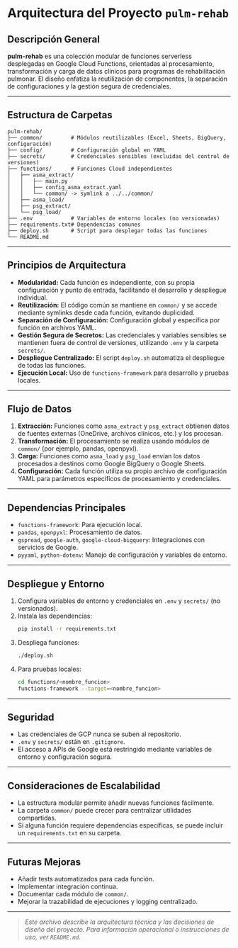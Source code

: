 # Arquitectura del Proyecto `pulm-rehab`

## Descripción General

**pulm-rehab** es una colección modular de funciones serverless desplegadas en Google Cloud Functions, orientadas al procesamiento, transformación y carga de datos clínicos para programas de rehabilitación pulmonar. El diseño enfatiza la reutilización de componentes, la separación de configuraciones y la gestión segura de credenciales.

---

## Estructura de Carpetas

```
pulm-rehab/
├── common/         # Módulos reutilizables (Excel, Sheets, BigQuery, configuración)
├── config/         # Configuración global en YAML
├── secrets/        # Credenciales sensibles (excluidas del control de versiones)
├── functions/      # Funciones Cloud independientes
│   ├── asma_extract/
│   │   ├── main.py
│   │   ├── config_asma_extract.yaml
│   │   └── common/ -> symlink a ../../common/
│   ├── asma_load/
│   ├── psg_extract/
│   └── psg_load/
├── .env            # Variables de entorno locales (no versionadas)
├── requirements.txt# Dependencias comunes
├── deploy.sh       # Script para desplegar todas las funciones
└── README.md
```

---

## Principios de Arquitectura

- **Modularidad:** Cada función es independiente, con su propia configuración y punto de entrada, facilitando el desarrollo y despliegue individual.
- **Reutilización:** El código común se mantiene en `common/` y se accede mediante symlinks desde cada función, evitando duplicidad.
- **Separación de Configuración:** Configuración global y específica por función en archivos YAML.
- **Gestión Segura de Secretos:** Las credenciales y variables sensibles se mantienen fuera de control de versiones, utilizando `.env` y la carpeta `secrets/`.
- **Despliegue Centralizado:** El script `deploy.sh` automatiza el despliegue de todas las funciones.
- **Ejecución Local:** Uso de `functions-framework` para desarrollo y pruebas locales.

---

## Flujo de Datos

1. **Extracción:** Funciones como `asma_extract` y `psg_extract` obtienen datos de fuentes externas (OneDrive, archivos clínicos, etc.) y los procesan.
2. **Transformación:** El procesamiento se realiza usando módulos de `common/` (por ejemplo, pandas, openpyxl).
3. **Carga:** Funciones como `asma_load` y `psg_load` envían los datos procesados a destinos como Google BigQuery o Google Sheets.
4. **Configuración:** Cada función utiliza su propio archivo de configuración YAML para parámetros específicos de procesamiento y credenciales.

---

## Dependencias Principales

- `functions-framework`: Para ejecución local.
- `pandas`, `openpyxl`: Procesamiento de datos.
- `gspread`, `google-auth`, `google-cloud-bigquery`: Integraciones con servicios de Google.
- `pyyaml`, `python-dotenv`: Manejo de configuración y variables de entorno.

---

## Despliegue y Entorno

1. Configura variables de entorno y credenciales en `.env` y `secrets/` (no versionados).
2. Instala las dependencias:
   ```bash
   pip install -r requirements.txt
   ```
3. Despliega funciones:
   ```bash
   ./deploy.sh
   ```
4. Para pruebas locales:
   ```bash
   cd functions/<nombre_funcion>
   functions-framework --target=<nombre_funcion>
   ```

---

## Seguridad

- Las credenciales de GCP nunca se suben al repositorio.
- `.env` y `secrets/` están en `.gitignore`.
- El acceso a APIs de Google está restringido mediante variables de entorno y configuración segura.

---

## Consideraciones de Escalabilidad

- La estructura modular permite añadir nuevas funciones fácilmente.
- La carpeta `common/` puede crecer para centralizar utilidades compartidas.
- Si alguna función requiere dependencias específicas, se puede incluir un `requirements.txt` en su carpeta.

---

## Futuras Mejoras

- Añadir tests automatizados para cada función.
- Implementar integración continua.
- Documentar cada módulo de `common/`.
- Mejorar la trazabilidad de ejecuciones y logging centralizado.

---

> _Este archivo describe la arquitectura técnica y las decisiones de diseño del proyecto. Para información operacional o instrucciones de uso, ver `README.md`._
